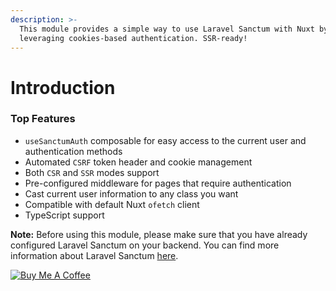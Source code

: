 ```yaml
---
description: >-
  This module provides a simple way to use Laravel Sanctum with Nuxt by
  leveraging cookies-based authentication. SSR-ready!
---
```


# Introduction

### Top Features

* `useSanctumAuth` composable for easy access to the current user and authentication methods
* Automated `CSRF` token header and cookie management
* Both `CSR` and `SSR` modes support
* Pre-configured middleware for pages that require authentication
* Cast current user information to any class you want
* Compatible with default Nuxt `ofetch` client
* TypeScript support

**Note:** Before using this module, please make sure that you have already configured Laravel Sanctum on your backend. You can find more information about Laravel Sanctum [here](https://laravel.com/docs/10.x/sanctum#spa-authentication).

[<img src="https://cdn.buymeacoffee.com/buttons/v2/default-green.png" alt="Buy Me A Coffee" data-size="original">](https://www.buymeacoffee.com/manchenkoff)
